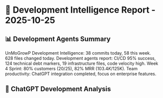 # 🚀 Development Intelligence Report - 2025-10-25

## 📊 Development Agents Summary
UnMoGrowP Development Intelligence: 38 commits today, 58 this week. 628 files changed today. Development agents report: CI/CD 95% success, 124 technical debt markers, 19 infrastructure files, code velocity high. Week 4 Sprint: 80% customers (20/25), 82% MRR ($103.4K/$125K). Team productivity: ChatGPT integration completed, focus on enterprise features.

## 🧠 ChatGPT Development Analysis
